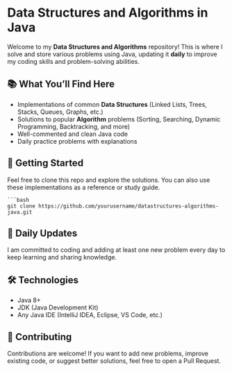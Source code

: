# Data Structures and Algorithms in Java

Welcome to my **Data Structures and Algorithms** repository! This is where I solve and store various problems using Java, updating it **daily** to improve my coding skills and problem-solving abilities.

## 📚 What You’ll Find Here

- Implementations of common **Data Structures** (Linked Lists, Trees, Stacks, Queues, Graphs, etc.)
- Solutions to popular **Algorithm** problems (Sorting, Searching, Dynamic Programming, Backtracking, and more)
- Well-commented and clean Java code
- Daily practice problems with explanations

## 🚀 Getting Started

Feel free to clone this repo and explore the solutions. You can also use these implementations as a reference or study guide.

    ```bash
    git clone https://github.com/yourusername/datastructures-algorithms-java.git

## 📅 Daily Updates

I am committed to coding and adding at least one new problem every day to keep learning and sharing knowledge.

## 🛠️ Technologies

- Java 8+
- JDK (Java Development Kit)
- Any Java IDE (IntelliJ IDEA, Eclipse, VS Code, etc.)

## 🤝 Contributing

Contributions are welcome! If you want to add new problems, improve existing code, or suggest better solutions, feel free to open a Pull Request.
